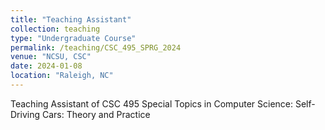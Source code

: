 ```yaml
---
title: "Teaching Assistant"
collection: teaching
type: "Undergraduate Course"
permalink: /teaching/CSC_495_SPRG_2024
venue: "NCSU, CSC"
date: 2024-01-08
location: "Raleigh, NC"
---
```


Teaching Assistant of CSC 495 Special Topics in Computer Science: Self-Driving Cars: Theory and Practice